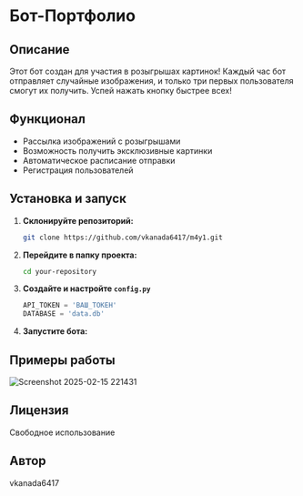 #  Бот-Портфолио 

##  Описание
Этот бот создан для участия в розыгрышах картинок!  Каждый час бот отправляет случайные изображения, и только три первых пользователя смогут их получить. Успей нажать кнопку быстрее всех!

##  Функционал
-  Рассылка изображений с розыгрышами
-  Возможность получить эксклюзивные картинки
-  Автоматическое расписание отправки
-  Регистрация пользователей

## Установка и запуск
1. **Склонируйте репозиторий:**
   ```sh
   git clone https://github.com/vkanada6417/m4y1.git
   ```
2. **Перейдите в папку проекта:**
   ```sh
   cd your-repository
   ```
3. **Создайте и настройте `config.py`**
   ```python
   API_TOKEN = 'ВАШ_ТОКЕН'
   DATABASE = 'data.db'
   ```
4. **Запустите бота:**

## Примеры работы
![Screenshot 2025-02-15 221431](https://github.com/user-attachments/assets/ad769a59-dbc4-4bbf-94e4-0d710deb2970)

## Лицензия
Свободное использование

## Автор
vkanada6417
